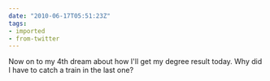 ```yaml
---
date: "2010-06-17T05:51:23Z"
tags:
- imported
- from-twitter
---
```

Now on to my 4th dream about how I'll get my degree result today. Why did I have to catch a train in the last one?
